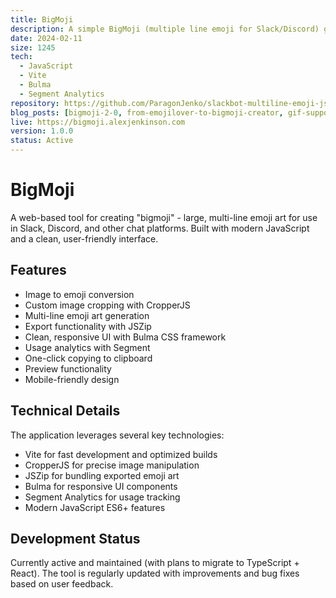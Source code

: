 ```yaml
---
title: BigMoji
description: A simple BigMoji (multiple line emoji for Slack/Discord) generator
date: 2024-02-11
size: 1245
tech:
  - JavaScript
  - Vite
  - Bulma
  - Segment Analytics
repository: https://github.com/ParagonJenko/slackbot-multiline-emoji-js
blog_posts: [bigmoji-2-0, from-emojilover-to-bigmoji-creator, gif-support]
live: https://bigmoji.alexjenkinson.com
version: 1.0.0
status: Active
---
```


# BigMoji

A web-based tool for creating "bigmoji" - large, multi-line emoji art for use in Slack, Discord, and other chat platforms. Built with modern JavaScript and a clean, user-friendly interface.

## Features

- Image to emoji conversion
- Custom image cropping with CropperJS
- Multi-line emoji art generation
- Export functionality with JSZip
- Clean, responsive UI with Bulma CSS framework
- Usage analytics with Segment
- One-click copying to clipboard
- Preview functionality
- Mobile-friendly design

## Technical Details

The application leverages several key technologies:

- Vite for fast development and optimized builds
- CropperJS for precise image manipulation
- JSZip for bundling exported emoji art
- Bulma for responsive UI components
- Segment Analytics for usage tracking
- Modern JavaScript ES6+ features

## Development Status

Currently active and maintained (with plans to migrate to TypeScript + React). The tool is regularly updated with improvements and bug fixes based on user feedback.
